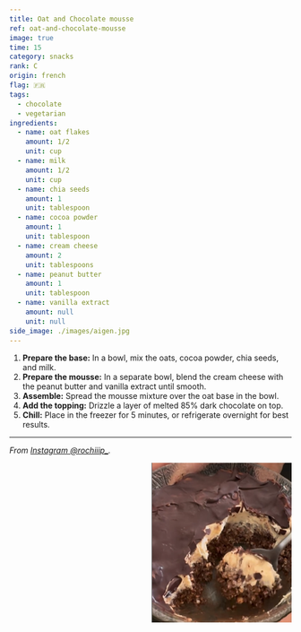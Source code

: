 ```yaml
---
title: Oat and Chocolate mousse
ref: oat-and-chocolate-mousse
image: true
time: 15
category: snacks
rank: C
origin: french
flag: 🇫🇷
tags:
  - chocolate
  - vegetarian
ingredients:
  - name: oat flakes
    amount: 1/2
    unit: cup
  - name: milk
    amount: 1/2
    unit: cup
  - name: chia seeds
    amount: 1
    unit: tablespoon
  - name: cocoa powder
    amount: 1
    unit: tablespoon
  - name: cream cheese
    amount: 2
    unit: tablespoons
  - name: peanut butter
    amount: 1
    unit: tablespoon
  - name: vanilla extract
    amount: null
    unit: null
side_image: ./images/aigen.jpg
---
```


1. **Prepare the base:** In a bowl, mix the oats, cocoa powder, chia seeds, and milk.
2. **Prepare the mousse:** In a separate bowl, blend the cream cheese with the peanut butter and vanilla extract until smooth.
3. **Assemble:** Spread the mousse mixture over the oat base in the bowl.
4. **Add the topping:** Drizzle a layer of melted 85% dark chocolate on top.
5. **Chill:** Place in the freezer for 5 minutes, or refrigerate overnight for best results.

---

_From [Instagram @rochiiip_](https://www.instagram.com/reel/C7UniZrOgIp/?utm_source=ig_web_copy_link&igsh=MzRlODBiNWFlZA==)._

<img src="images/oat_chocolate_chilled_mousse.png" style="width:250px; float:right;"/>